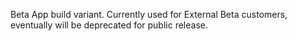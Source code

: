 Beta App build variant. Currently used for External Beta customers, eventually will be deprecated for public release.
